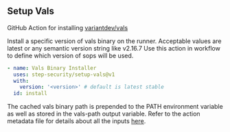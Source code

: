 ## Setup Vals

GitHub Action for installing
[variantdev/vals](https://github.com/variantdev/vals)

Install a specific version of vals binary on the runner. Acceptable values are
latest or any semantic version string like v2.16.7 Use this action in workflow
to define which version of sops will be used.

```yaml
- name: Vals Binary Installer
  uses: step-security/setup-vals@v1
  with:
    version: '<version>' # default is latest stable
  id: install
```

The cached vals binary path is prepended to the PATH environment variable as
well as stored in the vals-path output variable. Refer to the action metadata
file for details about all the inputs
[here](https://github.com/step-security/setup-vals/blob/master/action.yml).
